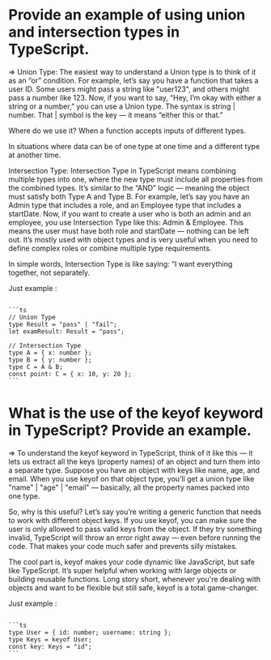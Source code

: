 # Provide an example of using union and intersection types in TypeScript.
 
=> Union Type:
The easiest way to understand a Union type is to think of it as an “or” condition. For example, let’s say you have a function that takes a user ID. Some users might pass a string like "user123", and others might pass a number like 123. Now, if you want to say, “Hey, I’m okay with either a string or a number,” you can use a Union type. The syntax is string | number. That | symbol is the key — it means “either this or that.”

Where do we use it?
When a function accepts inputs of different types.

In situations where data can be of one type at one time and a different type at another time.

Intersection Type:
Intersection Type in TypeScript means combining multiple types into one, where the new type must include all properties from the combined types. It’s similar to the “AND” logic — meaning the object must satisfy both Type A and Type B. For example, let’s say you have an Admin type that includes a role, and an Employee type that includes a startDate. Now, if you want to create a user who is both an admin and an employee, you use Intersection Type like this: Admin & Employee. This means the user must have both role and startDate — nothing can be left out. It’s mostly used with object types and is very useful when you need to define complex roles or combine multiple type requirements.

In simple words, Intersection Type is like saying: “I want everything together, not separately.

Just example : 
<pre><code>
```ts 
// Union Type 
type Result = "pass" | "fail"; 
let examResult: Result = "pass";

// Intersection Type 
type A = { x: number }; 
type B = { y: number }; 
type C = A & B; 
const point: C = { x: 10, y: 20 }; 
```</code></pre>


# What is the use of the keyof keyword in TypeScript? Provide an example.

=> To understand the keyof keyword in TypeScript, think of it like this — it lets us extract all the keys (property names) of an object and turn them into a separate type. Suppose you have an object with keys like name, age, and email. When you use keyof on that object type, you’ll get a union type like "name" | "age" | "email" — basically, all the property names packed into one type.

So, why is this useful? Let’s say you’re writing a generic function that needs to work with different object keys. If you use keyof, you can make sure the user is only allowed to pass valid keys from the object. If they try something invalid, TypeScript will throw an error right away — even before running the code. That makes your code much safer and prevents silly mistakes.

The cool part is, keyof makes your code dynamic like JavaScript, but safe like TypeScript. It’s super helpful when working with large objects or building reusable functions. Long story short, whenever you're dealing with objects and want to be flexible but still safe, keyof is a total game-changer.

Just example : 
<pre><code>
```ts 
type User = { id: number; username: string }; 
type Keys = keyof User; 
const key: Keys = "id"; 
```</code></pre>